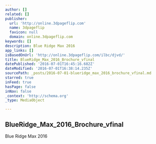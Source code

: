 ```yaml
---
author: []
related: []
publisher:
  url: 'http://online.3dpageflip.com'
  name: 3dpageflip
  favicon: null
  domain: online.3dpageflip.com
keywords: []
description: Blue Ridge Max 2016
app_links: []
isBasedOnUrl: 'http://online.3dpageflip.com/ilbc/djvd/'
title: BlueRidge_Max_2016_Brochure_vfinal
datePublished: '2016-07-01T16:45:16.682Z'
dateModified: '2016-07-01T16:38:14.235Z'
sourcePath: _posts/2016-07-01-blueridge_max_2016_brochure_vfinal.md
starred: true
inFeed: true
hasPage: false
inNav: false
_context: 'http://schema.org'
_type: MediaObject

---
```

<article style=""><h1>BlueRidge_Max_2016_Brochure_vfinal</h1><p>Blue Ridge Max 2016</p></article>